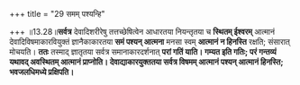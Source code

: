 +++
title = "29 समम् पश्यन्हि"

+++
॥13.28॥**सर्वत्र** देवादिशरीरेषु तत्तच्छेषित्वेन आधारतया नियन्तृतया च
**स्थितम् ईश्वरम्** आत्मानं देवादिविषमाकारवियुक्तं ज्ञानैकाकारतया **समं
पश्यन् आत्मना** मनसा स्वम् **आत्मानं न हिनस्ति** रक्षति; संसारात्
मोचयति। **ततः** तस्माद् ज्ञातृतया सर्वत्र समानाकारदर्शनात् **परां गतिं
याति। गम्यत इति गतिः; परं गन्तव्यं यथावद् अवस्थितम् आत्मानं प्राप्नोति।
देवाद्याकारयुक्ततया सर्वत्र विषमम् आत्मानं पश्यन् आत्मानं हिनस्ति;
भवजलधिमध्ये प्रक्षिपति।**
